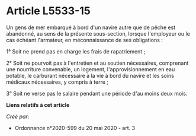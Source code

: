 # Article L5533-15

Un gens de mer embarqué à bord d'un navire autre que de pêche est abandonné, au sens de la présente sous-section, lorsque
l'employeur ou le cas échéant l'armateur, en méconnaissance de ses obligations :

1° Soit ne prend pas en charge les frais de rapatriement ;

2° Soit ne pourvoit pas à l'entretien et au soutien nécessaires, comprenant une nourriture convenable, un logement,
l'approvisionnement en eau potable, le carburant nécessaire à la vie à bord du navire et les soins médicaux nécessaires, y
compris à terre ;

3° Soit ne verse pas le salaire pendant une période d'au moins deux mois.

**Liens relatifs à cet article**

_Créé par_:

  - Ordonnance n°2020-599 du 20 mai 2020 - art. 3

